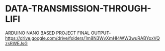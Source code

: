 # DATA-TRANSMISSION-THROUGH-LIFI
ARDUINO NANO BASED PROJECT
FINAL OUTPUT- https://drive.google.com/drive/folders/1m8N3WvXmHl4WW3wuRABYoxVQzsRWEJsG
